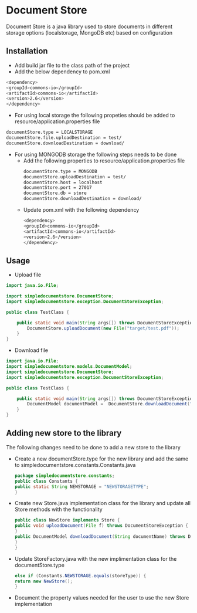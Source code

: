 # Document Store
Document Store is a java library used to store documents in different storage options (localstorage, MongoDB etc) based on configuration
## Installation
* Add build jar file to the class path of the project
* Add the below dependency to pom.xml
```bash
<dependency>
<groupId>commons-io</groupId>
<artifactId>commons-io</artifactId>
<version>2.6</version>
</dependency>
```

* For using local storage the following propeties should be added to resource/application.properties file 
```bash
documentStore.type = LOCALSTORAGE 
documentStore.file.uploadDestination = test/
documentStore.downloadDestination = download/
```
* For using MONGODB storage the following steps needs to be done 
  * Add the following properties to resource/application.properties file 
      ```bash
      documentStore.type = MONGODB
      documentStore.uploadDestination = test/
      documentStore.host = localhost
      documentStore.port = 27017
      documentStore.db = store
      documentStore.downloadDestination = download/
      ```
   * Update pom.xml with the following dependency   
      ```bash
      <dependency>
      <groupId>commons-io</groupId>
      <artifactId>commons-io</artifactId>
      <version>2.6</version>
      </dependency>
      ```



## Usage
* Upload file
```java
import java.io.File;

import simpledocumentstore.DocumentStore;
import simpledocumentstore.exception.DocumentStoreException;

public class TestClass {

	public static void main(String args[]) throws DocumentStoreException {
		DocumentStore.uploadDocument(new File("target/test.pdf"));
	}
}
```
* Download file
```java
import java.io.File;
import simpledocumentstore.models.DocumentModel;
import simpledocumentstore.DocumentStore;
import simpledocumentstore.exception.DocumentStoreException;

public class TestClass {

	public static void main(String args[]) throws DocumentStoreException {
		DocumentModel documentModel =  DocumentStore.downloadDocument("test.pdf"); 
	}
}
```

## Adding new store to the library
The following changes need to be done to add a new store to the library
* Create a new documentStore.type for the new library and add the same to simpledocumentstore.constants.Constants.java
	```java
	package simpledocumentstore.constants;
	public class Constants {
	public static String NEWSTORAGE = "NEWSTORAGETYPE";
	}
	```
* Create new Store.java implementation class for the library and update all Store methods with the functionality
	```java
	public class NewStore implements Store {
	public void uploadDocument(File f) throws DocumentStoreException {
	}
	public DocumentModel downloadDocument(String documentName) throws DocumentStoreException {
	}
	}

	```
* Update StoreFactory.java with the new implimentation class for the documentStore.type
	```java
	else if (Constants.NEWSTORAGE.equals(storeType)) {
	return new NewStore();
	} 
	```
* Document the property values needed for the user to use the new Store implementation
